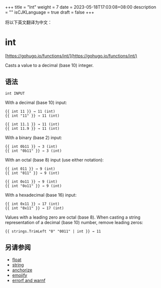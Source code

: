 +++
title = "Int"
weight = 7
date = 2023-05-18T17:03:08+08:00
description = ""
isCJKLanguage = true
draft = false
+++

将以下英文翻译为中文：
# int

[https://gohugo.io/functions/int/](https://gohugo.io/functions/int/)

Casts a value to a decimal (base 10) integer.

## 语法

```
int INPUT
```

With a decimal (base 10) input:

```go-html-template
{{ int 11 }} → 11 (int)
{{ int "11" }} → 11 (int)

{{ int 11.1 }} → 11 (int)
{{ int 11.9 }} → 11 (int)
```

With a binary (base 2) input:

```go-html-template
{{ int 0b11 }} → 3 (int)
{{ int "0b11" }} → 3 (int)
```

With an octal (base 8) input (use either notation):

```go-html-template
{{ int 011 }} → 9 (int)
{{ int "011" }} → 9 (int)

{{ int 0o11 }} → 9 (int)
{{ int "0o11" }} → 9 (int)
```

With a hexadecimal (base 16) input:

```go-html-template
{{ int 0x11 }} → 17 (int)
{{ int "0x11" }} → 17 (int)
```

Values with a leading zero are octal (base 8). When casting a string representation of a decimal (base 10) number, remove leading zeros:

```
{{ strings.TrimLeft "0" "0011" | int }} → 11
```

## 另请参阅

- [float](https://gohugo.io/functions/float/)
- [string](https://gohugo.io/functions/string/)
- [anchorize](https://gohugo.io/functions/anchorize/)
- [emojify](https://gohugo.io/functions/emojify/)
- [errorf and warnf](https://gohugo.io/functions/errorf/)
